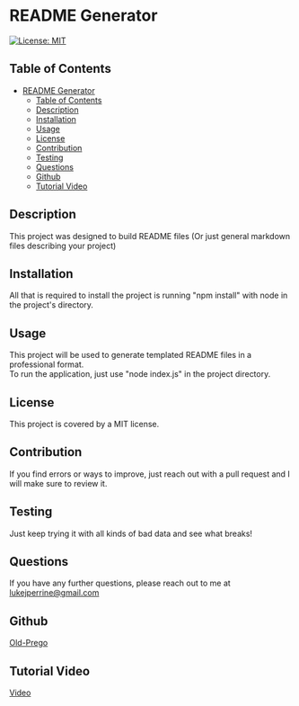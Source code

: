 # README Generator

[![License: MIT](https://img.shields.io/badge/License-MIT-yellow.svg)](https://opensource.org/licenses/MIT)

## Table of Contents   
- [README Generator](#readme-generator)
  - [Table of Contents](#table-of-contents)
  - [Description](#description)
  - [Installation](#installation)
  - [Usage](#usage)
  - [License](#license)
  - [Contribution](#contribution)
  - [Testing](#testing)
  - [Questions](#questions)
  - [Github](#github)
  - [Tutorial Video](#tutorial-video)

## Description  
This project was designed to build README files (Or just general markdown files describing your project)  

## Installation
All that is required to install the project is running "npm install" with node in the project's directory.

## Usage
This project will be used to generate templated README files in a professional format.  
To run the application, just use "node index.js" in the project directory.

## License
This project is covered by a MIT license.

## Contribution
If you find errors or ways to improve, just reach out with a pull request and I will make sure to review it.

## Testing
Just keep trying it with all kinds of bad data and see what breaks!

## Questions
If you have any further questions, please reach out to me at lukejperrine@gmail.com

## Github
[Old-Prego](https://github.com/Old-Prego)

## Tutorial Video
[Video](https://drive.google.com/file/d/1qKQKtlGentuoQqlWdnRPOcFNvoYyXabS/view)
